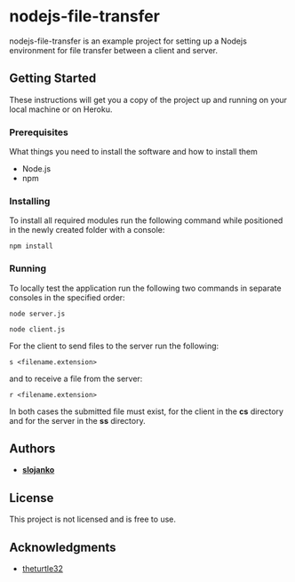 # nodejs-file-transfer

nodejs-file-transfer is an example project for setting up a Nodejs environment for file transfer between a client and server.

## Getting Started

These instructions will get you a copy of the project up and running on your local machine or on Heroku.


### Prerequisites

What things you need to install the software and how to install them
* Node.js
* npm


### Installing

To install all required modules run the following command while positioned in the newly created folder with a console:

```
npm install
```

### Running

To locally test the application run the following two commands in separate consoles in the specified order:

```
node server.js
```

```
node client.js
```

For the client to send files to the server run the following:


```
s <filename.extension>
```

and to receive a file from the server:

```
r <filename.extension>
```

In both cases the submitted file must exist, for the client in the **cs** directory and for the server in the **ss** directory.

## Authors

*  [**slojanko**](https://github.com/slojanko)

## License

This project is not licensed and is free to use.

## Acknowledgments

* [theturtle32](https://github.com/theturtle32)
